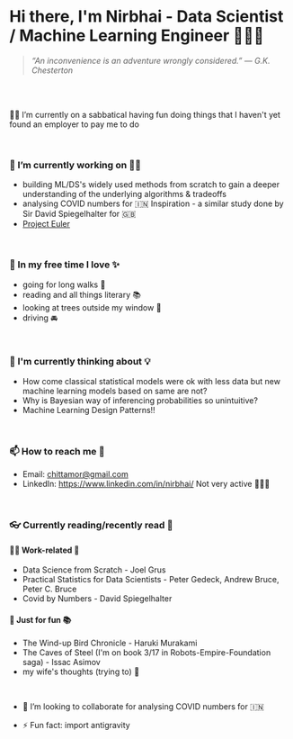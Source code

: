 <!--
**Nirbhai/Nirbhai** is a ✨ _special_ ✨ repository because its `README.md` (this file) appears on your GitHub profile.

Here are some ideas to get you started:

- 🔭 I’m currently working on ...
- 🌱 I’m currently learning ...
- 👯 I’m looking to collaborate on ...
- 🤔 I’m looking for help with ...
- 💬 Ask me about ...
- 📫 How to reach me: ...
- 😄 Pronouns: ...
- ⚡ Fun fact: ...
-->

# Hi there, I'm Nirbhai - Data Scientist / Machine Learning Engineer 👨🏻‍💻

> _“An inconvenience is an adventure wrongly considered.”
> ― G.K. Chesterton_
 
<br />
<br />

🤸‍♂️ I’m currently on a sabbatical having fun doing things that I haven't yet found an employer to pay me to do

<br />

### 🔭 I’m currently working on ☝🏻 
  * building ML/DS's widely used methods from scratch to gain a deeper understanding of the underlying algorithms & tradeoffs
  * analysing COVID numbers for 🇮🇳 Inspiration - a similar study done by Sir David Spiegelhalter for 🇬🇧
  * [Project Euler](https://projecteuler.net/about)

<br />

### 🌱 In my free time I love ✨
  * going for long walks 🚶  
  * reading and all things literary 📚
  * looking at trees outside my window 🌲
  * driving 🚘

<br />

### 🤔 I'm currently thinking about 💡
  * How come classical statistical models were ok with less data but new machine learning models based on same are not?
  * Why is Bayesian way of inferencing probabilities so unintuitive?
  * Machine Learning Design Patterns!!

<br />

### 📫 How to reach me 💬 
  * Email: chittamor@gmail.com
  * LinkedIn: https://www.linkedin.com/in/nirbhai/ Not very active 🤷🏻‍♂️

<br />

### 👓 Currently reading/recently read 📖
#### 👨‍🏫 Work-related 📒
  * Data Science from Scratch - Joel Grus
  * Practical Statistics for Data Scientists - Peter Gedeck, Andrew Bruce, Peter C. Bruce
  * Covid by Numbers - David Spiegelhalter
#### 🤩 Just for fun 📚
  * The Wind-up Bird Chronicle - Haruki Murakami
  * The Caves of Steel (I'm on book 3/17 in Robots-Empire-Foundation saga) - Issac Asimov
  * my wife's thoughts (trying to) 💭

<br />

- 👥 I’m looking to collaborate for analysing COVID numbers for 🇮🇳

- ⚡ Fun fact: import antigravity
